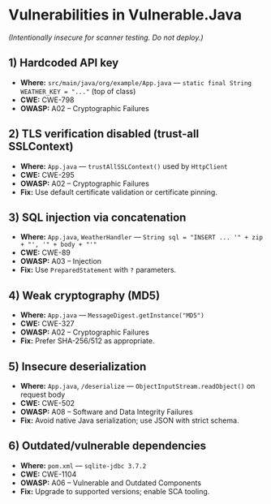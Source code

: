 # Vulnerabilities in Vulnerable.Java
_(Intentionally insecure for scanner testing. Do not deploy.)_

## 1) Hardcoded API key
- **Where:** `src/main/java/org/example/App.java` — `static final String WEATHER_KEY = "..."` (top of class)
- **CWE:** CWE-798
- **OWASP:** A02 – Cryptographic Failures

## 2) TLS verification disabled (trust-all SSLContext)
- **Where:** `App.java` — `trustAllSSLContext()` used by `HttpClient`
- **CWE:** CWE-295
- **OWASP:** A02 – Cryptographic Failures
- **Fix:** Use default certificate validation or certificate pinning.

## 3) SQL injection via concatenation
- **Where:** `App.java`, `WeatherHandler` — `String sql = "INSERT ... '" + zip + "', '" + body + "'"`
- **CWE:** CWE-89
- **OWASP:** A03 – Injection
- **Fix:** Use `PreparedStatement` with `?` parameters.

## 4) Weak cryptography (MD5)
- **Where:** `App.java` — `MessageDigest.getInstance("MD5")`
- **CWE:** CWE-327
- **OWASP:** A02 – Cryptographic Failures
- **Fix:** Prefer SHA-256/512 as appropriate.

## 5) Insecure deserialization
- **Where:** `App.java`, `/deserialize` — `ObjectInputStream.readObject()` on request body
- **CWE:** CWE-502
- **OWASP:** A08 – Software and Data Integrity Failures
- **Fix:** Avoid native Java serialization; use JSON with strict schema.

## 6) Outdated/vulnerable dependencies
- **Where:** `pom.xml` — `sqlite-jdbc 3.7.2`
- **CWE:** CWE-1104
- **OWASP:** A06 – Vulnerable and Outdated Components
- **Fix:** Upgrade to supported versions; enable SCA tooling.
